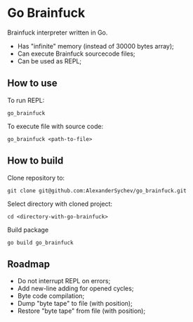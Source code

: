 # Go Brainfuck

Brainfuck interpreter written in Go.

* Has "infinite" memory (instead of 30000 bytes array);
* Can execute Brainfuck sourcecode files;
* Can be used as REPL;

## How to use

To run REPL:

```shell
go_brainfuck
```

To execute file with source code:

```shell
go_brainfuck <path-to-file>
```

## How to build

Clone repository to:

```shell
git clone git@github.com:AlexanderSychev/go_brainfuck.git
```

Select directory with cloned project:

```shell
cd <directory-with-go-brainfuck>
```

Build package

```shell
go build go_brainfuck
```

## Roadmap

* Do not interrupt REPL on errors;
* Add new-line adding for opened cycles;
* Byte code compilation;
* Dump "byte tape" to file (with position);
* Restore "byte tape" from file (with position);
